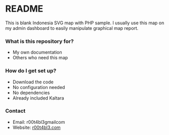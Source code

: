 # README #

This is blank Indonesia SVG map with PHP sample. I usually use this map on my admin dashboard to easily manipulate graphical map report.

### What is this repository for? ###

* My own documentation
* Others who need this map

### How do I get set up? ###

* Download the code
* No configuration needed
* No dependencies
* Already included Kaltara

### Contact ###

* Email: r00t4bl3<at>gmail<dot>com
* Website: [r00t4bl3.com](https://r00t4bl3.com)
